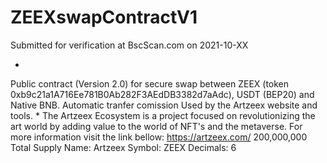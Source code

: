 # ZEEXswapContractV1

Submitted for verification at BscScan.com on 2021-10-XX

*
Public contract (Version 2.0) for secure swap between ZEEX (token 0xb9c21a1A716Ee781B0Ab282F3AEdDB3382d7aAdc), 
USDT (BEP20) and Native BNB. 
Automatic tranfer comission
Used by the Artzeex website and tools.
*
The Artzeex Ecosystem is a project focused on revolutionizing the art world by adding value to the world of NFT's 
and the metaverse. For more information visit the link bellow:
https://artzeex.com/
200,000,000 Total Supply
Name: Artzeex
Symbol: ZEEX
Decimals: 6

